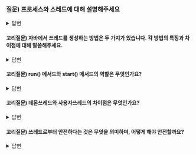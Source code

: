 ### 질문) 프로세스와 스레드에 대해 설명해주세요

<details>
    <summary>답변</summary>

Proccess : 실행 중인 프로그램 CPU의 실행 단위
Thread : 프로세스 내부에서 실행되는 하나의 실행 단위
- 하나의 프로세스가 시작되면, 최소 하나 이상의 쓰레드가 수행된다.
- Java는 쓰레드를 생성하지 않아도, JVM 관리를 위한 여러 쓰레드가 수행된다. E.g. GC 쓰레드
- 쓰레드를 추가하는 것은 물리적 메모리 자원을 소비하지만, 병렬 처리가 가능해진다.
- 같은 프로세스 안에 있는 여러 스레드들은 같은 힙 공간을 공유

</details>

#### 꼬리질문) 자바에서 쓰레드를 생성하는 방법은 두 가지가 있습니다. 각 방법의 특징과 차이점에 대해 말씀해주세요.

<details>
    <summary>답변</summary>

- Runnable 인터페이스를 구현하는 방법
    - run() 메서드를 구현하는 클래스가 다른 클래스를 상속해야 할 때. 그렇지 않은 경우 Thread 클래스를 상속하는 것이 더 편리.
- Thread 클래스를 상속하는 방법


</details>

#### 꼬리질문) run() 메서드와 start() 메서드의 역할은 무엇인가요?

<details>
    <summary>답변</summary>

- run() : 쓰레드가 수행하는 코드를 작성
- start() : 쓰레드를 시작하는 메서드

</details>

#### 꼬리질문) 데몬쓰레드와 사용자쓰레드의 차이점은 무엇인가요?

<details>
    <summary>답변</summary>

- 사용자 쓰레드 : JVM이 해당 쓰레드가 끝날 때 까지 대기
- 데몬 쓰레드 : 해당 데몬 쓰레드의 종료 여부와 관계없이, JVM 종료시 해당 쓰레드도 종료.
    - 단, 데몬 쓰레드 시작 전 데몬 쓰레드로 지정해야 한다.
    - 모니터링과 같은 부가작업을 수행할 때 사용

</details>

#### 꼬리질문) 쓰레드로부터 안전하다는 것은 무엇을 의미하며, 어떻게 해야 안전할까요?

<details>
    <summary>답변</summary>

- 여러 쓰레드가 동일한 객체의 인스턴스 변수를 사용/수정할 경우 의도한 것과 다른 값이 될 수 있다.
- 이러한 문제를 해결하기 위해 `synchronized` 를 사용해 한 번에 하나의 쓰레드가 접근하도록 한다.

1. 메서드에 `synchronized` 키워드
2. `synchronized` 블록
    - 파라미터에 객체를 주입하여, 잠금처리에 사용한다.
    - 특정 쓰레드가 A 객체로 잠금된 `synchronized` 블록을 사용중이라면, 동일한 A 객체로 잠금된 다른 `synchronized` 블록에 접근하지 못한다.
    - 참고 링크 : https://stackoverflow.com/questions/29876641/what-is-the-purpose-of-passing-parameter-to-synchronized-block
    
</details>